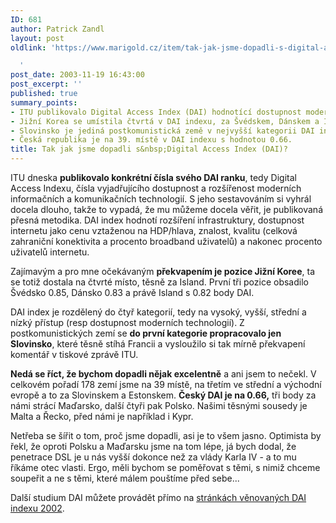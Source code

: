 ```yaml
---
ID: 681
author: Patrick Zandl
layout: post
oldlink: 'https://www.marigold.cz/item/tak-jak-jsme-dopadli-s-digital-access-index-dai

  '
post_date: 2003-11-19 16:43:00
post_excerpt: ''
published: true
summary_points:
- ITU publikovalo Digital Access Index (DAI) hodnotící dostupnost moderních technologií.
- Jižní Korea se umístila čtvrtá v DAI indexu, za Švédskem, Dánskem a Islandem.
- Slovinsko je jediná postkomunistická země v nejvyšší kategorii DAI indexu.
- Česká republika je na 39. místě v DAI indexu s hodnotou 0.66.
title: Tak jak jsme dopadli s&nbsp;Digital Access Index (DAI)?
---
```


<p>
ITU dneska <STRONG>publikovalo konkrétní čísla svého DAI ranku</STRONG>, tedy Digital Access Indexu, čísla vyjadřujícího dostupnost a rozšířenost moderních informačních a komunikačních technologií. S jeho sestavováním si vyhrál docela dlouho, takže to vypadá, že mu můžeme docela věřit, je publikovaná přesná metodika. DAI index hodnotí rozšíření infrastruktury, dostupnost internetu jako cenu vztaženou na HDP/hlava, znalost, kvalitu (celková zahraniční konektivita a procento broadband uživatelů) a nakonec procento uživatelů internetu. </p>

<p>
Zajímavým a pro mne očekávaným <STRONG>překvapením je pozice Jižní Koree</STRONG>, ta se totiž dostala na čtvrté místo, těsně za Island. První tři pozice obsadilo Švédsko 0.85, Dánsko 0.83 a právě Island s 0.82 body DAI. </p>

<p>
DAI index je rozdělený do čtyř kategorií, tedy na vysoký, vyšší, střední a nízký přístup (resp dostupnost moderních technologií). Z postkomunistických zemí se <STRONG>do první kategorie propracovalo jen Slovinsko</STRONG>, které těsně stíhá Francii a vysloužilo si tak mírně překvapení komentář v tiskové zprávě ITU. </p>

<p>
<STRONG>Nedá se říct, že bychom dopadli nějak excelentně</STRONG> a ani jsem to nečekl. V celkovém pořadí 178 zemí jsme na 39 místě, na třetím ve střední a východní evropě a to za Slovinskem a Estonskem. <STRONG>Český DAI je na 0.66,</STRONG> tři body za námi strácí Maďarsko, další čtyři pak Polsko. Našimi těsnými sousedy je Malta a Řecko, před námi je například i Kypr. </p>

<p>
Netřeba se šířit o tom, proč jsme dopadli, asi je to všem jasno. Optimista by řekl, že oproti Polsku a Maďarsku jsme na tom lépe, já bych dodal, že penetrace DSL je u nás vyšší dokonce než za vlády Karla IV - a to mu říkáme otec vlasti. Ergo, měli bychom se poměřovat s těmi, s nimiž chceme soupeřit a ne s těmi, které málem pouštíme před sebe...</p>

<p>
Další studium DAI můžete provádět přímo na <A href="http://www.itu.int/newsroom/press_releases/2003/30.html" target=_blank>stránkách věnovaných DAI indexu 2002</A>. </p>